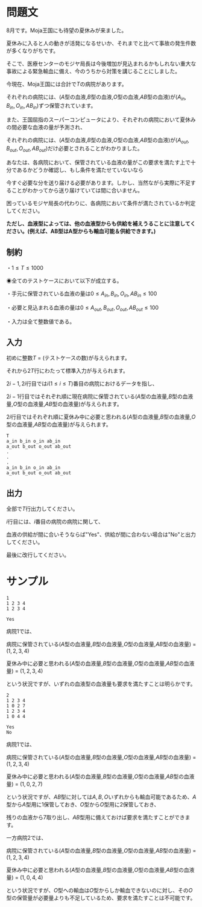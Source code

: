 問題文
=====
$8$月です。Moja王国にも待望の夏休みが来ました。

夏休みに入ると人の動きが活発になるせいか、それまでと比べて事故の発生件数が多くなりがちです。

そこで、医療センターのモジヤ局長は今後増加が見込まれるかもしれない重大な事故による緊急輸血に備え、今のうちから対策を講じることにしました。

今現在、Moja王国には合計で$T$の病院があります。

それぞれの病院には、($A$型の血液,$B$型の血液,$O$型の血液,$AB$型の血液)が$(A_{in},B_{in},O_{in},{AB}_{in})$ずつ保管されています。

また、王国屈指のスーパーコンピュータにより、それぞれの病院において夏休みの間必要な血液の量が予測され、

それぞれの病院には、($A$型の血液,$B$型の血液,$O$型の血液,$AB$型の血液)が$(A_{out},B_{out},O_{out},{AB}_{out})$だけ必要とされることがわかりました。

あなたは、各病院において、保管されている血液の量がこの要求を満たす上で十分であるかどうか確認し、もし条件を満たせていないなら

今すぐ必要な分を送り届ける必要があります。しかし、当然ながら実際に不足することがわかってから送り届けていては間に合いません。

困っているモジヤ局長の代わりに、各病院において条件が満たされているか判定してください。

**ただし、血液型によっては、他の血液型からも供給を補えうることに注意してください。(例えば、AB型はA型からも輸血可能＆供給できます。)**

制約
-----

・$1 \le T \le 1000$

◉全てのテストケースにおいて以下が成立する。

・手元に保管されている血液の量は$0 \le A_{in},B_{in},O_{in},{AB}_{in} \le 100$

・必要と見込まれる血液の量は$0  \le A_{out},B_{out},O_{out},{AB}_{out} \le 100$

・入力は全て整数値である。

入力
-----
初めに整数$T$ = (テストケースの数)が与えられます。

それから$2T$行にわたって標準入力が与えられます。

$2i - 1,2i$行目では$i(1 \le i \le T)$番目の病院におけるデータを指し、

$2i - 1$行目ではそれぞれ順に現在病院に保管されている($A$型の血液量,$B$型の血液量,$O$型の血液量,$AB$型の血液量)が与えられます。

$2i$行目ではそれぞれ順に夏休み中に必要と思われる($A$型の血液量,$B$型の血液量,$O$型の血液量,$AB$型の血液量)が与えられます。
```
T
a_in b_in o_in ab_in
a_out b_out o_out ab_out
.
.
.
a_in b_in o_in ab_in
a_out b_out o_out ab_out
```

出力
-----
全部で$T$行出力してください。

$i$行目には、$i$番目の病院の病院に関して、

血液の供給が間に合いそうならば"Yes"、供給が間に合わない場合は"No"と出力してください。

最後に改行してください。

サンプル
=====
```入力1
1
1 2 3 4
1 2 3 4
```

```出力1
Yes
```
病院$1$では、

病院に保管されている($A$型の血液量,$B$型の血液量,$O$型の血液量,$AB$型の血液量) = $(1,2,3,4)$

夏休み中に必要と思われる($A$型の血液量,$B$型の血液量,$O$型の血液量,$AB$型の血液量) = $(1,2,3,4)$

という状況ですが、いずれの血液型の血液量も要求を満たすことは明らかです。

```入力2
2
1 2 3 4
1 0 2 7
1 2 3 4
1 0 4 4
```

```出力2
Yes
No
```
病院$1$では、

病院に保管されている($A$型の血液量,$B$型の血液量,$O$型の血液量,$AB$型の血液量) = $(1,2,3,4)$

夏休み中に必要と思われる($A$型の血液量,$B$型の血液量,$O$型の血液量,$AB$型の血液量) = $(1,0,2,7)$

という状況ですが、$AB$型に対しては$A,B,O$いずれからも輸血可能であるため、$A$型から$A$型用に1保管しておき、$O$型から$O$型用に2保管しておき、

残りの血液から$7$取り出し、$AB$型用に備えておけば要求を満たすことができます。

一方病院$2$では、

病院に保管されている($A$型の血液量,$B$型の血液量,$O$型の血液量,$AB$型の血液量) = $(1,2,3,4)$

夏休み中に必要と思われる($A$型の血液量,$B$型の血液量,$O$型の血液量,$AB$型の血液量) = $(1,0,4,4)$

という状況ですが、$O$型への輸血は$O$型からしか輸血できないのに対し、その$O$型の保管量が必要量よりも不足しているため、要求を満たすことは不可能です。